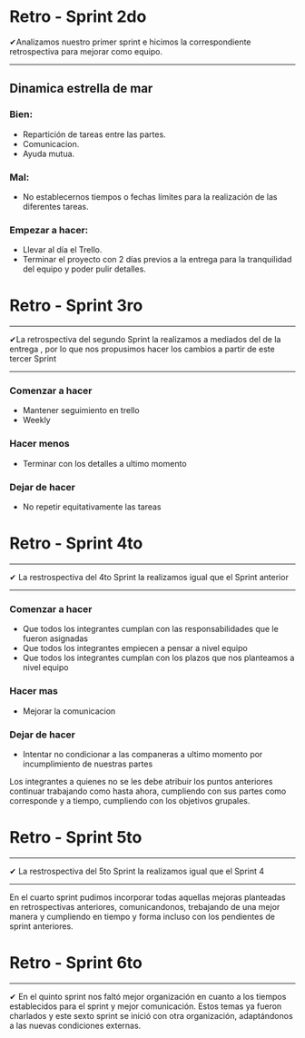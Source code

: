 #  Retro - Sprint  2do

✔Analizamos nuestro primer sprint e hicimos la correspondiente retrospectiva para mejorar como equipo. 
___

##  Dinamica estrella de mar

### Bien:
- Repartición de tareas entre las partes.
- Comunicacion.
- Ayuda mutua.

### Mal:
- No establecernos tiempos o fechas límites para la realización de las diferentes tareas.


### Empezar a hacer:
- Llevar al día el Trello.
- Terminar el proyecto con 2 días previos a la entrega para la tranquilidad del equipo y poder pulir detalles. 

#  Retro - Sprint  3ro
___

✔La retrospectiva del segundo Sprint la realizamos a mediados del de la entrega , por lo que nos propusimos hacer los cambios a partir de este tercer Sprint 
___
### Comenzar a hacer
- Mantener seguimiento en trello 
-  Weekly

### Hacer menos 
- Terminar con los detalles a ultimo momento 

### Dejar de hacer 
- No repetir equitativamente las tareas 

# Retro - Sprint 4to
___

✔ La restrospectiva del 4to Sprint  la realizamos igual que el Sprint anterior
___
### Comenzar a hacer
- Que todos los integrantes cumplan con las responsabilidades que le fueron  asignadas 
- Que todos los integrantes empiecen a pensar a nivel equipo 
- Que todos los integrantes cumplan con los plazos que nos planteamos a nivel equipo 

### Hacer mas 
- Mejorar la comunicacion

### Dejar de hacer
- Intentar no condicionar a las companeras  a ultimo momento por incumplimiento de nuestras partes

Los integrantes a quienes no se les debe atribuir los puntos anteriores continuar trabajando como hasta ahora, cumpliendo con sus partes como corresponde y a tiempo, cumpliendo con los objetivos grupales.

# Retro - Sprint 5to
___

✔ La restrospectiva del 5to Sprint la realizamos igual que el Sprint 4
___
En el cuarto sprint pudimos incorporar todas aquellas mejoras planteadas en retrospectivas anteriores, comunicandonos, trebajando de una mejor manera y cumpliendo en tiempo y forma incluso con los pendientes de sprint anteriores. 

# Retro - Sprint 6to
___
✔ En el quinto sprint nos faltó mejor organización en cuanto a los tiempos establecidos para el sprint y mejor comunicación. Estos temas ya fueron charlados y este sexto sprint se inició con otra organización, adaptándonos a las nuevas condiciones externas. 

